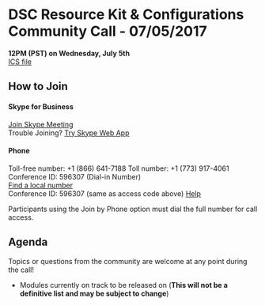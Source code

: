 
# DSC Resource Kit & Configurations Community Call - 07/05/2017

**12PM (PST) on Wednesday, July 5th**  
[ICS file](https://github.com/PowerShell/DscResources/blob/master/CommunityCalls/2017-07-05/2017-07-05CommunityCall.zip)

## How to Join

#### Skype for Business

[Join Skype Meeting](https://meet.lync.com/microsoft/zachal/C8MCGVQB)  
Trouble Joining? [Try Skype Web App](https://meet.lync.com/microsoft/zachal/C8MCGVQB?sl=1)

#### Phone

Toll-free number: +1 (866) 641-7188 
Toll number: +1 (773) 917-4061 
Conference ID: 596307  (Dial-in Number)  
[Find a local number](https://dialin.lync.com/48b4c613-cc67-4825-8175-29628d9715e5)  
Conference ID: 596307  (same as access code above)
[Help](http://go.microsoft.com/fwlink/?LinkId=389737)  

Participants using the Join by Phone option must dial the full number for call access. 

## Agenda

Topics or questions from the community are welcome at any point during the call!

- Modules currently on track to be released on (**This will not be a definitive list and may be subject to change**)
